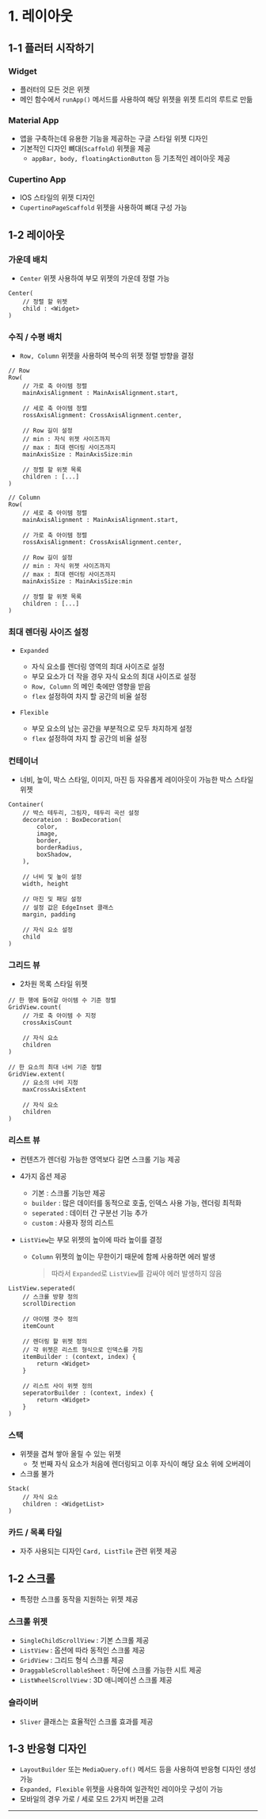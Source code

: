 # 1. 레이아웃

## 1-1 플러터 시작하기

### Widget

- 플러터의 모든 것은 위젯
- 메인 함수에서 `runApp()` 메서드를 사용하여 해당 위젯을 위젯 트리의 루트로 만듦

### Material App

- 앱을 구축하는데 유용한 기능을 제공하는 구글 스타일 위젯 디자인
- 기본적인 디자인 뼈대(`Scaffold`) 위젯을 제공
  - `appBar, body, floatingActionButton` 등 기초적인 레이아웃 제공

### Cupertino App

- IOS 스타일의 위젯 디자인
- `CupertinoPageScaffold` 위젯을 사용하여 뼈대 구성 가능

## 1-2 레이아웃

### 가운데 배치

- `Center` 위젯 사용하여 부모 위젯의 가운데 정렬 가능

```
Center(
    // 정렬 할 위젯
    child : <Widget>
)
```

### 수직 / 수평 배치

- `Row, Column` 위젯을 사용하여 복수의 위젯 정렬 방향을 결정

```
// Row
Row(
    // 가로 축 아이템 정렬
    mainAxisAlignment : MainAxisAlignment.start,

    // 세로 축 아이템 정렬
    rossAxisAlignment: CrossAxisAlignment.center,

    // Row 길이 설정
    // min : 자식 위젯 사이즈까지
    // max : 최대 렌더링 사이즈까지
    mainAxisSize : MainAxisSize:min

    // 정렬 할 위젯 목록
    children : [...]
)

// Column
Row(
    // 세로 축 아이템 정렬
    mainAxisAlignment : MainAxisAlignment.start,

    // 가로 축 아이템 정렬
    rossAxisAlignment: CrossAxisAlignment.center,

    // Row 길이 설정
    // min : 자식 위젯 사이즈까지
    // max : 최대 렌더링 사이즈까지
    mainAxisSize : MainAxisSize:min

    // 정렬 할 위젯 목록
    children : [...]
)
```

### 최대 렌더링 사이즈 설정

- `Expanded`

  - 자식 요소를 렌더링 영역의 최대 사이즈로 설정
  - 부모 요소가 더 작을 경우 자식 요소의 최대 사이즈로 설정
  - `Row, Column` 의 메인 축에만 영향을 받음
  - `flex` 설정하여 차지 할 공간의 비율 설정

- `Flexible`
  - 부모 요소의 남는 공간을 부분적으로 모두 차지하게 설정
  - `flex` 설정하여 차지 할 공간의 비율 설정

### 컨테이너

- 너비, 높이, 박스 스타일, 이미지, 마진 등 자유롭게 레이아웃이 가능한 박스 스타일 위젯

```
Container(
    // 박스 테두리, 그림자, 테두리 곡선 설정
    decorateion : BoxDecoration(
        color,
        image,
        border,
        borderRadius,
        boxShadow,
    ),

    // 너비 및 높이 설정
    width, height

    // 마진 및 패딩 설정
    // 설정 값은 EdgeInset 클래스
    margin, padding

    // 자식 요소 설정
    child
)
```

### 그리드 뷰

- 2차원 목록 스타일 위젯

```
// 한 행에 들어갈 아이템 수 기준 정렬
GridView.count(
    // 가로 축 아이템 수 지정
    crossAxisCount

    // 자식 요소
    children
)

// 한 요소의 최대 너비 기준 정렬
GridView.extent(
    // 요소의 너비 지정
    maxCrossAxisExtent

    // 자식 요소
    children
)
```

### 리스트 뷰

- 컨텐츠가 렌더링 가능한 영역보다 길면 스크롤 기능 제공
- 4가지 옵션 제공

  - 기본 : 스크롤 기능만 제공
  - `builder` : 많은 데이터를 동적으로 호출, 인덱스 사용 가능, 렌더링 최적화
  - `seperated` : 데이터 간 구분선 기능 추가
  - `custom` : 사용자 정의 리스트

- `ListView`는 부모 위젯의 높이에 따라 높이를 결정
  - `Column` 위젯의 높이는 무한이기 때문에 함께 사용하면 에러 발생
    > 따라서 `Expanded`로 `ListView`를 감싸야 에러 발생하지 않음

```
ListView.seperated(
    // 스크롤 방향 정의
    scrollDirection

    // 아이템 갯수 정의
    itemCount

    // 렌더링 할 위젯 정의
    // 각 위젯은 리스트 형식으로 인덱스를 가짐
    itemBuilder : (context, index) {
        return <Widget>
    }

    // 리스트 사이 위젯 정의
    seperatorBuilder : (context, index) {
        return <Widget>
    }
)
```

### 스택

- 위젯을 겹쳐 쌓아 올릴 수 있는 위젯
  - 첫 번째 자식 요소가 처음에 렌더링되고 이후 자식이 해당 요소 위에 오버레이
- 스크롤 불가

```
Stack(
    // 자식 요소
    children : <WidgetList>
)
```

### 카드 / 목록 타일

- 자주 사용되는 디자인 `Card, ListTile` 관련 위젯 제공

## 1-2 스크롤

- 특정한 스크롤 동작을 지원하는 위젯 제공

### 스크롤 위젯

- `SingleChildScrollView` : 기본 스크롤 제공
- `ListView` : 옵션에 따라 동적인 스크롤 제공
- `GridView` : 그리드 형식 스크롤 제공
- `DraggableScrollableSheet` : 하단에 스크롤 가능한 시트 제공
- `ListWheelScrollView` : 3D 애니메이션 스크롤 제공

### 슬라이버

- `Sliver` 클래스는 효율적인 스크롤 효과를 제공

## 1-3 반응형 디자인

- `LayoutBuilder` 또는 `MediaQuery.of()` 메서드 등을 사용하여 반응형 디자인 생성 가능
- `Expanded, Flexible` 위젯을 사용하여 일관적인 레이아웃 구성이 가능
- 모바일의 경우 가로 / 세로 모드 2가지 버전을 고려

---
